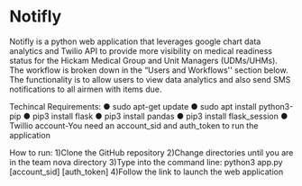 # Notifly
Notifly is a python web application that leverages google chart data analytics and Twilio API to provide more visibility on medical readiness status for the Hickam Medical Group and Unit Managers (UDMs/UHMs). The workflow is broken down in the “Users and Workflows'' section below. The functionality is to allow users to view data analytics and also send SMS notifications to all airmen with items due.

Techincal Requirements:
● sudo apt-get update
● sudo apt install python3-pip
● pip3 install flask
● pip3 install pandas
● pip3 install flask_session
● Twillio account-You need an account_sid and auth_token to run the application

How to run:
1)Clone the GitHub repository
2)Change directories until you are in the team nova directory
3)Type into the command line: python3 app.py [account_sid] [auth_token]
4)Follow the link to launch the web application
